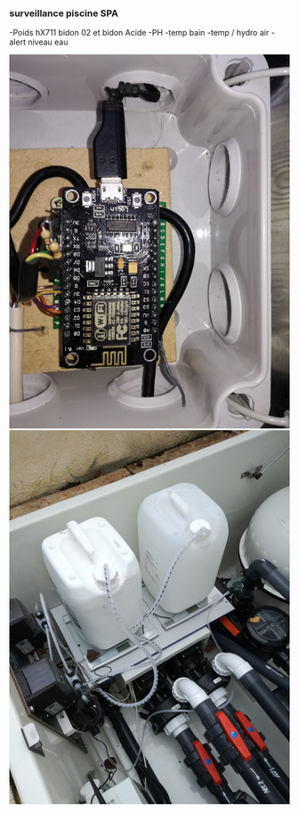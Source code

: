### surveillance piscine SPA

-Poids hX711 bidon 02 et bidon Acide
-PH
-temp bain
-temp / hydro air
-alert niveau eau

![alt tag](https://github.com/guillory/mcu_spa/blob/V2/IMG_20161210_095725.jpg)
![alt tag](https://github.com/guillory/mcu_spa/blob/V2/IMG_20161210_095731.jpg)
